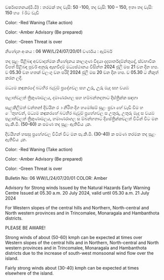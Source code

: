 වර්ෂාපතනය(මි.මී) : තරමක් තද වැසි: 50 -100, තද වැසි: 100 – 150, ඉතා තද වැසි: 150 හ ෝ ඊට වැඩි

Color: -Red Waning (Take action)

Color: -Amber Advisory (Be prepared)

Color: -Green Threat is over

නිහේදන අංකය : 06 WW/L/24/07/20/01 වර්ණය : ඇම්බර්

තද සුළං පිළිබඳ අවවාදාත්මක නිහේදනය කාලගුණ විදයා දදපාර්තදම්න්තුදේ, ස්වභාවික විපත් පිළිබඳ පූර්ව අනුරු ඇඟවීදම් මධ්‍යස්ථානය විසින්ත 2024 ජුලි මස 21 වන දින හප. ව 05.30 වන හතක් වලංගු වන පරිදි 2024 ජුලි මස 20 වන දින හප. ව 05.30 ට නිකුත් කරන ලදි.

මධ්‍යම කඳුකරදේ බටහිර බැවුම් ප්‍රදේශවල සහ උුරු, උුරු මැද සහ වයඹ

පළාත්වලත් ත්‍රිකුණාමලය, දමාණරාගල සහ හම්බන්තදතාට දිස්ත්‍රික්ක සඳහා

සැලකිලිමත් වන්තන! දිවයින ර ා නිරිත දිග හමෝසම් සුළං ප්‍රවා හේ වැඩි වීම හ ේතුහවන්, මධ්‍යම කඳුකරහේ බටහිර බැවුම් ප්‍රහේශවල ස උතුරු, උතුරු මැද ස වයඹ පළාත්වලත් ත්‍රිකුණාමලය, හමාණරාගල ස ම්බන්හතාට දිසේත්‍රික්කවලත් විටින් විට මන පැ.කි.මී. (50-60) ක පමණ තද සුළං ඇතිවිය ැක.

දිවයිහන් හසසු ප්‍රහේශවල විටින් විට මන පැ.කි.මී. (30-40) ක පමණ තරමක තද සුළං ඇතිවිය ැක.

Color: -Red Waning (Take action)

Color: -Amber Advisory (Be prepared)

Color: -Green Threat is over

Bulletin No: 06 WW/L/24/07/20/01 COLOR: Amber

Advisory for Strong winds Issued by the Natural Hazards Early Warning Centre Issued at 05.30 a.m. 20 July 2024, valid until 05.30 a.m. 21 July 2024

For Western slopes of the central hills and Northern, North-central and North western provinces and in Trincomalee, Monaragala and Hambanthota districts.

PLEASE BE AWARE!

Strong winds of about (50-60) kmph can be expected at times over Western slopes of the central hills and in Northern, North-central and North western provinces and in Trincomalee, Monaragala and Hambanthota districts due to the increase of south-west monsoonal wind flow over the island.

Fairly strong winds about (30-40) kmph can be expected at times elsewhere of the island.